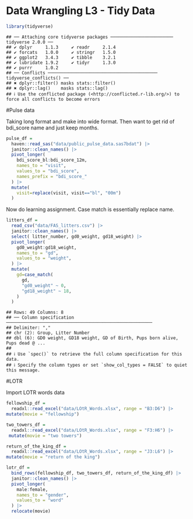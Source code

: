 Data Wrangling L3 - Tidy Data
================

``` r
library(tidyverse)
```

    ## ── Attaching core tidyverse packages ──────────────────────── tidyverse 2.0.0 ──
    ## ✔ dplyr     1.1.3     ✔ readr     2.1.4
    ## ✔ forcats   1.0.0     ✔ stringr   1.5.0
    ## ✔ ggplot2   3.4.3     ✔ tibble    3.2.1
    ## ✔ lubridate 1.9.2     ✔ tidyr     1.3.0
    ## ✔ purrr     1.0.2     
    ## ── Conflicts ────────────────────────────────────────── tidyverse_conflicts() ──
    ## ✖ dplyr::filter() masks stats::filter()
    ## ✖ dplyr::lag()    masks stats::lag()
    ## ℹ Use the conflicted package (<http://conflicted.r-lib.org/>) to force all conflicts to become errors

\#Pulse data

Taking long format and make into wide format. Then want to get rid of
bdi_score name and just keep months.

``` r
pulse_df =
  haven::read_sas("data/public_pulse_data.sas7bdat") |>
  janitor::clean_names() |>
  pivot_longer(
    bdi_score_bl:bdi_score_12m,
    names_to = "visit",
    values_to = "bdi_score",
    names_prefix = "bdi_score_"
  ) |>
  mutate(
    visit=replace(visit, visit=="bl", "00m")
  )
```

Now do learning assignment. Case match is essentially replace name.

``` r
litters_df =
  read_csv("data/FAS_litters.csv") |>
  janitor::clean_names() |>
  select( litter_number, gd0_weight, gd18_weight) |>
  pivot_longer(
    gd0_weight:gd18_weight,
    names_to = "gd",
    values_to = "weight",
  ) |>
  mutate(
    gd=case_match(
      gd,
      "gd0_weight" ~ 0,
      "gd18_weight" ~ 18,
    )
  )
```

    ## Rows: 49 Columns: 8
    ## ── Column specification ────────────────────────────────────────────────────────
    ## Delimiter: ","
    ## chr (2): Group, Litter Number
    ## dbl (6): GD0 weight, GD18 weight, GD of Birth, Pups born alive, Pups dead @ ...
    ## 
    ## ℹ Use `spec()` to retrieve the full column specification for this data.
    ## ℹ Specify the column types or set `show_col_types = FALSE` to quiet this message.

\#LOTR

Import LOTR words data

``` r
fellowship_df =
  readxl::read_excel("data/LOtR_Words.xlsx", range = "B3:D6") |>
mutate(movie = "fellowship")

two_towers_df =
  readxl::read_excel("data/LOtR_Words.xlsx", range = "F3:H6") |>
 mutate(movie = "two towers")

return_of_the_king_df =
  readxl::read_excel("data/LOtR_Words.xlsx", range = "J3:L6") |>
mutate(movie = "return of the king")

lotr_df = 
  bind_rows(fellowship_df, two_towers_df, return_of_the_king_df) |>
  janitor::clean_names() |>
  pivot_longer(
    male:female,
    names_to = "gender",
    values_to = "word"
  ) |>
  relocate(movie)
```
